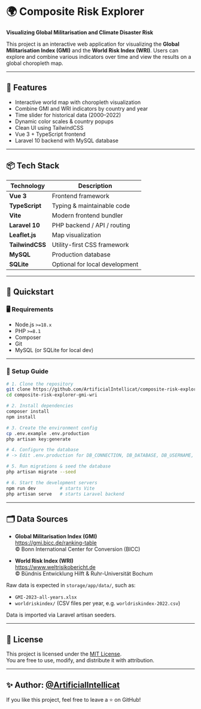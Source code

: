# 🌍 Composite Risk Explorer

**Visualizing Global Militarisation and Climate Disaster Risk**

This project is an interactive web application for visualizing the **Global Militarisation Index (GMI)** and the **World Risk Index (WRI)**. Users can explore and combine various indicators over time and view the results on a global choropleth map.

---

## 🧩 Features

- Interactive world map with choropleth visualization
- Combine GMI and WRI indicators by country and year
- Time slider for historical data (2000–2022)
- Dynamic color scales & country popups
- Clean UI using TailwindCSS
- Vue 3 + TypeScript frontend
- Laravel 10 backend with MySQL database

---

## 📦 Tech Stack

| Technology        | Description                            |
|-------------------|----------------------------------------|
| **Vue 3**         | Frontend framework                     |
| **TypeScript**    | Typing & maintainable code             |
| **Vite**          | Modern frontend bundler                |
| **Laravel 10**    | PHP backend / API / routing            |
| **Leaflet.js**    | Map visualization                      |
| **TailwindCSS**   | Utility-first CSS framework            |
| **MySQL**         | Production database                    |
| **SQLite**        | Optional for local development         |

---

## 🚀 Quickstart

### 🖥 Requirements

- Node.js `>=18.x`
- PHP `>=8.1`
- Composer
- Git
- MySQL (or SQLite for local dev)

---

### 🔧 Setup Guide

```bash
# 1. Clone the repository
git clone https://github.com/ArtificialIntellicat/composite-risk-explorer-gmi-wri.git
cd composite-risk-explorer-gmi-wri

# 2. Install dependencies
composer install
npm install

# 3. Create the environment config
cp .env.example .env.production
php artisan key:generate

# 4. Configure the database
# -> Edit .env.production for DB_CONNECTION, DB_DATABASE, DB_USERNAME, DB_PASSWORD

# 5. Run migrations & seed the database
php artisan migrate --seed

# 6. Start the development servers
npm run dev         # starts Vite
php artisan serve   # starts Laravel backend
```

---

## 🗂 Data Sources

- **Global Militarisation Index (GMI)**  
  https://gmi.bicc.de/ranking-table  
  © Bonn International Center for Conversion (BICC)

- **World Risk Index (WRI)**  
  https://www.weltrisikobericht.de  
  © Bündnis Entwicklung Hilft & Ruhr-Universität Bochum

Raw data is expected in `storage/app/data/`, such as:

- `GMI-2023-all-years.xlsx`
- `worldriskindex/` (CSV files per year, e.g. `worldriskindex-2022.csv`)

Data is imported via Laravel artisan seeders.

---

## 📜 License

This project is licensed under the [MIT License](LICENSE).  
You are free to use, modify, and distribute it with attribution.

---

## ✨ Author: [@ArtificialIntellicat](https://github.com/ArtificialIntellicat)

If you like this project, feel free to leave a ⭐ on GitHub!